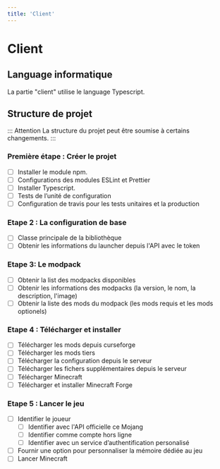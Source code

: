 ```yaml
---
title: 'Client'
---
```


# Client

## Language informatique

La partie "client" utilise le language Typescript.

## Structure de projet

::: Attention
La structure du projet peut être soumise à certains changements.
:::

### Première étape : Créer le projet
- [ ] Installer le module npm.
- [ ] Configurations des modules ESLint et Prettier
- [ ] Installer Typescript.
- [ ] Tests de l’unité de configuration
- [ ] Configuration de travis pour les tests unitaires et la production

### Etape 2 : La configuration de base
- [ ] Classe principale de la bibliothèque
- [ ] Obtenir les informations du launcher depuis l'API avec le token

### Etape 3: Le modpack
- [ ] Obtenir la list des modpacks disponibles
- [ ] Obtenir les informations des modpacks (la version, le nom, la description, l'image)
- [ ] Obtenir la liste des mods du modpack (les mods requis et les mods optionels)

### Etape 4 : Télécharger et installer
- [ ] Télécharger les mods depuis curseforge
- [ ] Télécharger les mods tiers
- [ ] Télécharger la configuration depuis le serveur
- [ ] Télécharger les fichers supplémentaires depuis le serveur
- [ ] Télécharger Minecraft
- [ ] Télécharger et installer Minecraft Forge

### Etape 5 : Lancer le jeu
- [ ] Identifier le joueur
  - [ ] Identifier avec l'API officielle ce Mojang
  - [ ] Identifier comme compte hors ligne
  - [ ] Identifier avec un service d’authentification personalisé
- [ ] Fournir une option pour personnaliser la mémoire dédiée au jeu
- [ ] Lancer Minecraft